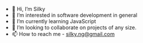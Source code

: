 - 👋 Hi, I’m Silky
- 👀 I’m interested in software development in general
- 🌱 I’m currently learning JavaScript
- 💞️ I’m looking to collaborate on projects of any size.
- 📫 How to reach me - silky.ng@gmail.com

<!---
silkster87/silkster87 is a ✨ special ✨ repository because its `README.md` (this file) appears on your GitHub profile.
You can click the Preview link to take a look at your changes.
--->
